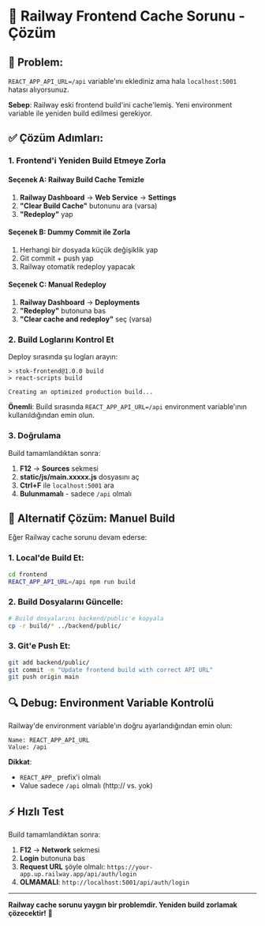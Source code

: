 # 🔧 Railway Frontend Cache Sorunu - Çözüm

## 🚨 Problem:
`REACT_APP_API_URL=/api` variable'ını eklediniz ama hala `localhost:5001` hatası alıyorsunuz.

**Sebep**: Railway eski frontend build'ini cache'lemiş. Yeni environment variable ile yeniden build edilmesi gerekiyor.

## ✅ Çözüm Adımları:

### 1. Frontend'i Yeniden Build Etmeye Zorla

#### Seçenek A: Railway Build Cache Temizle
1. **Railway Dashboard** → **Web Service** → **Settings**
2. **"Clear Build Cache"** butonunu ara (varsa)
3. **"Redeploy"** yap

#### Seçenek B: Dummy Commit ile Zorla
1. Herhangi bir dosyada küçük değişiklik yap
2. Git commit + push yap
3. Railway otomatik redeploy yapacak

#### Seçenek C: Manual Redeploy
1. **Railway Dashboard** → **Deployments**
2. **"Redeploy"** butonuna bas
3. **"Clear cache and redeploy"** seç (varsa)

### 2. Build Loglarını Kontrol Et

Deploy sırasında şu logları arayın:
```
> stok-frontend@1.0.0 build
> react-scripts build

Creating an optimized production build...
```

**Önemli**: Build sırasında `REACT_APP_API_URL=/api` environment variable'ının kullanıldığından emin olun.

### 3. Doğrulama

Build tamamlandıktan sonra:
1. **F12** → **Sources** sekmesi
2. **static/js/main.xxxxx.js** dosyasını aç
3. **Ctrl+F** ile `localhost:5001` ara
4. **Bulunmamalı** - sadece `/api` olmalı

## 🎯 Alternatif Çözüm: Manuel Build

Eğer Railway cache sorunu devam ederse:

### 1. Local'de Build Et:
```bash
cd frontend
REACT_APP_API_URL=/api npm run build
```

### 2. Build Dosyalarını Güncelle:
```bash
# Build dosyalarını backend/public'e kopyala
cp -r build/* ../backend/public/
```

### 3. Git'e Push Et:
```bash
git add backend/public/
git commit -m "Update frontend build with correct API URL"
git push origin main
```

## 🔍 Debug: Environment Variable Kontrolü

Railway'de environment variable'ın doğru ayarlandığından emin olun:

```
Name: REACT_APP_API_URL
Value: /api
```

**Dikkat**: 
- `REACT_APP_` prefix'i olmalı
- Value sadece `/api` olmalı (http:// vs. yok)

## ⚡ Hızlı Test

Build tamamlandıktan sonra:
1. **F12** → **Network** sekmesi
2. **Login** butonuna bas
3. **Request URL** şöyle olmalı: `https://your-app.up.railway.app/api/auth/login`
4. **OLMAMALI**: `http://localhost:5001/api/auth/login`

---

**Railway cache sorunu yaygın bir problemdir. Yeniden build zorlamak çözecektir!** 🚀
